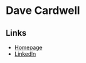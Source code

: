 # Dave Cardwell

## Links
- [Homepage](https://www.davecardwell.com/)
- [LinkedIn](https://www.linkedin.com/in/davecardwell)
